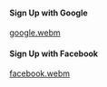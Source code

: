 
#### Sign Up with Google
[google.webm](https://github.com/nahedshehata/socialSignUP/assets/109394234/a22e3583-9298-4844-ba85-4db91f843361)

#### Sign Up with Facebook
[facebook.webm](https://github.com/nahedshehata/socialSignUP/assets/109394234/ad7a2e1f-b043-490b-8c9d-905e5f77511a)

